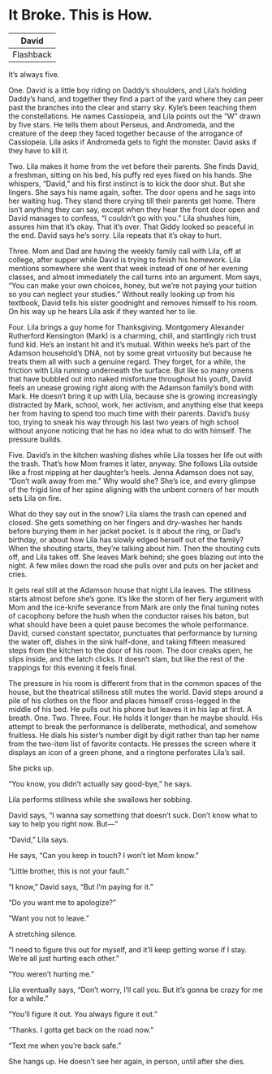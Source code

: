 # It Broke. This is How.

| David |
|---------|
|Flashback|

It’s always five.

One. David is a little boy riding on Daddy’s shoulders, and Lila’s holding Daddy’s hand, and together they find a part of the yard where they can peer past the branches into the clear and starry sky. Kyle’s been teaching them the constellations. He names Cassiopeia, and Lila points out the “W” drawn by five stars. He tells them about Perseus, and Andromeda, and the creature of the deep they faced together because of the arrogance of Cassiopeia. Lila asks if Andromeda gets to fight the monster. David asks if they have to kill it.

Two. Lila makes it home from the vet before their parents. She finds David, a freshman, sitting on his bed, his puffy red eyes fixed on his hands. She whispers, “David,” and his first instinct is to kick the door shut. But she lingers. She says his name again, softer. The door opens and he sags into her waiting hug. They stand there crying till their parents get home. There isn’t anything they can say, except when they hear the front door open and David manages to confess, “I couldn’t go with you.” Lila shushes him, assures him that it’s okay. That it’s over. That Giddy looked so peaceful in the end. David says he’s sorry. Lila repeats that it’s okay to hurt.

Three. Mom and Dad are having the weekly family call with Lila, off at college, after supper while David is trying to finish his homework. Lila mentions somewhere she went that week instead of one of her evening classes, and almost immediately the call turns into an argument. Mom says, “You can make your own choices, honey, but we’re not paying your tuition so you can neglect your studies.” Without really looking up from his textbook, David tells his sister goodnight and removes himself to his room. On his way up he hears Lila ask if they wanted her to lie.

Four. Lila brings a guy home for Thanksgiving. Montgomery Alexander Rutherford Kensington (Mark) is a charming, chill, and startlingly rich trust fund kid. He’s an instant hit and it’s mutual. Within weeks he’s part of the Adamson household’s DNA, not by some great virtuosity but because he treats them all with such a genuine regard. They forget, for a while, the friction with Lila running underneath the surface. But like so many omens that have bubbled out into naked misfortune throughout his youth, David feels an unease growing right along with the Adamson family’s bond with Mark. He doesn’t bring it up with Lila, because she is growing increasingly distracted by Mark, school, work, her activism, and anything else that keeps her from having to spend too much time with their parents. David’s busy too, trying to sneak his way through his last two years of high school without anyone noticing that he has no idea what to do with himself. The pressure builds.

Five. David’s in the kitchen washing dishes while Lila tosses her life out with the trash. That’s how Mom frames it later, anyway. She follows Lila outside like a frost nipping at her daughter’s heels. Jenna Adamson does not say, “Don’t walk away from me.” Why would she? She’s ice, and every glimpse of the frigid line of her spine aligning with the unbent corners of her mouth sets Lila on fire.

What do they say out in the snow? Lila slams the trash can opened and closed. She gets something on her fingers and dry-washes her hands before burying them in her jacket pocket. Is it about the ring, or Dad’s birthday, or about how Lila has slowly edged herself out of the family? When the shouting starts, they’re talking about him. Then the shouting cuts off, and Lila takes off. She leaves Mark behind; she goes blazing out into the night. A few miles down the road she pulls over and puts on her jacket and cries.

It gets real still at the Adamson house that night Lila leaves. The stillness starts almost before she’s gone. It’s like the storm of her fiery argument with Mom and the ice-knife severance from Mark are only the final tuning notes of cacophony before the hush when the conductor raises his baton, but what should have been a quiet pause becomes the whole performance. David, cursed constant spectator, punctuates that performance by turning the water off, dishes in the sink half-done, and taking fifteen measured steps from the kitchen to the door of his room. The door creaks open, he slips inside, and the latch clicks. It doesn’t slam, but like the rest of the trappings for this evening it feels final.

The pressure in his room is different from that in the common spaces of the house, but the theatrical stillness still mutes the world. David steps around a pile of his clothes on the floor and places himself cross-legged in the middle of his bed. He pulls out his phone but leaves it in his lap at first. A breath. One. Two. Three. Four. He holds it longer than he maybe should.
His attempt to break the performance is deliberate, methodical, and somehow fruitless. He dials his sister’s number digit by digit rather than tap her name from the two-item list of favorite contacts. He presses the screen where it displays an icon of a green phone, and a ringtone perforates Lila’s sail.

She picks up.

“You know, you didn’t actually say good-bye,” he says.

Lila performs stillness while she swallows her sobbing.

David says, “I wanna say something that doesn’t suck. Don’t know what to say to help you right now. But—”

“David,” Lila says.

He says, “Can you keep in touch? I won’t let Mom know.”

“Little brother, this is not your fault.”

“I know,” David says, “But I’m paying for it.”

“Do you want me to apologize?”

“Want you not to leave.”

A stretching silence.

“I need to figure this out for myself, and it’ll keep getting worse if I stay. We’re all just hurting each other.”

“You weren’t hurting me.”

Lila eventually says, “Don’t worry, I’ll call you. But it’s gonna be crazy for me for a while.”

“You’ll figure it out. You always figure it out.”

“Thanks. I gotta get back on the road now.”

“Text me when you’re back safe.”

She hangs up. He doesn’t see her again, in person, until after she dies.
